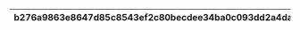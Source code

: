 |b276a9863e8647d85c8543ef2c80becdee34ba0c093dd2a4da800115e5c28846|1b7bd12f55eb3099e5cd14f63230027cf624af9a0f6bc86c285f459ae5020ecf|de9081579c239a45b432d2d2e9bb3c69087a73cb2e9b349462626afb0db0efb0|43454900d49db3c315d7a0734b9613fdb7bebad9783105816d3c9d03bb028b61|f0a329f4a4cd6d1df643414200d85b2f1f47f83031607c379dd85e42ec7b2e39|51520de0933614d985f3c17f9fa1e30d9a1578eb103179f1998136081d29c9ca|98b956856efaf1e767e829eb91f59c8849f4d84cfe590e500a76471bc5f859fc|6ac9edd6699b5ba3fe7c4eb68afdfcb39c4fa96947aad661fb43535f6d1912a4|263383c97b6748255c119d776c5c7041e8001ed8a356c544ab4aef7536ae983a|a3b5e87fd35b9309931b9dcf7c943d28459e849c89d4a6aa1f704e3c20bc36b0|
| --- | --- | --- | --- | --- | --- | --- | --- | --- | --- |